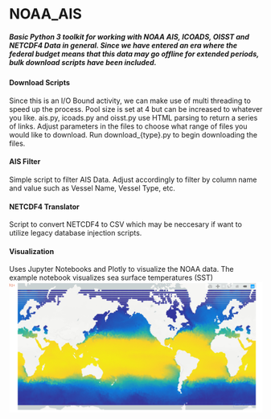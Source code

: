 # NOAA_AIS
##### Basic Python 3 toolkit for working with NOAA AIS, ICOADS, OISST and NETCDF4 Data in general. Since we have entered an era where the federal budget means that this data may go offline for extended periods, bulk download scripts have been included. 
#### Download Scripts
Since this is an I/O Bound activity, we can make use of  multi threading to speed up the process. Pool size is set at 4 but can be increased to whatever you like. 
ais.py, icoads.py and oisst.py use HTML parsing to return a series of links. Adjust parameters in the files to choose what range of files you would like to download. 
Run download_{type}.py to begin downloading the files. 
#### AIS Filter 
Simple script to filter AIS Data. Adjust accordingly to filter by column name and value such as Vessel Name, Vessel Type, etc. 
#### NETCDF4 Translator
Script to convert NETCDF4 to CSV which may be neccesary if want to utilize legacy database injection scripts.
#### Visualization
Uses Jupyter Notebooks and Plotly to visualize the NOAA data. The example notebook visualizes sea surface temperatures (SST) 
<img src="https://github.com/wkww/NOAA_AIS/blob/master/assets/1.png"></img>
